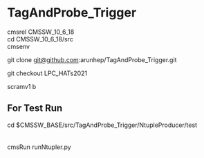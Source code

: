 # TagAndProbe_Trigger

cmsrel CMSSW_10_6_18  
cd CMSSW_10_6_18/src  
cmsenv  

git clone git@github.com:arunhep/TagAndProbe_Trigger.git

git checkout LPC_HATs2021

scramv1 b

## For Test Run 
cd $CMSSW_BASE/src/TagAndProbe_Trigger/NtupleProducer/test   
<br>  
cmsRun runNtupler.py  
<br>  

